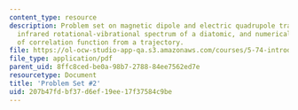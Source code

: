 ```yaml
---
content_type: resource
description: Problem set on magnetic dipole and electric quadrupole transitions, the
  infrared rotational-vibrational spectrum of a diatomic, and numerical calculation
  of correlation function from a trajectory.
file: https://ol-ocw-studio-app-qa.s3.amazonaws.com/courses/5-74-introductory-quantum-mechanics-ii-spring-2009/207b47fdbf37d6ef19ee17f37584c9be_MIT5_74s09_pset02.pdf
file_type: application/pdf
parent_uid: 8ffc8ced-be0a-98b7-2788-84ee7562ed7e
resourcetype: Document
title: 'Problem Set #2'
uid: 207b47fd-bf37-d6ef-19ee-17f37584c9be
---
```

